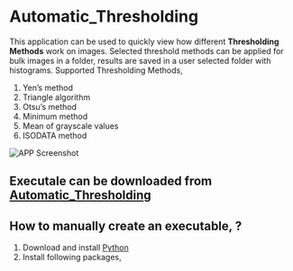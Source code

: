 # Automatic_Thresholding

This application can be used to quickly view how different **Thresholding Methods** work on images. Selected threshold methods can be applied for bulk images in a folder, results are saved in a user selected folder with histograms.
Supported Thresholding Methods,
1. Yen’s method
2. Triangle algorithm
3. Otsu’s method
4. Minimum method
5. Mean of grayscale values
6. ISODATA method

![APP Screenshot](Automatic_Thresholding/Screenshot.PNG)

## Executale can be downloaded from [Automatic_Thresholding](https://drive.google.com/file/d/1-In2zPExB9P4kbyCyba5jiUC8uRcHIk4/view?usp=sharing)

## How to manually create an executable, ?

1. Download and install [Python](https://www.python.org/downloads/)
2. Install  following packages,

